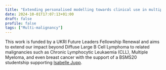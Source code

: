 ```yaml
---
title: "Extending personalised modelling towards clinical use in multiple malignancies"
date: 2024-10-01T17:07:13+01:00
draft: false
profile: false
tags: ["Multi-malignancy"]
---
```

This work is funded by a UKRI Future Leaders Fellowship Renewal and aims to extend our impact beyond Diffuse Large B Cell Lymphoma to related malignancies such as Chronic Lymphocytic Leukaemia (CLL), Multiple Myeloma, and even breast cancer with the support of a BSMS20 studentship supporting [Isabelle Jupp](../authors/isabelle/).
